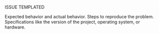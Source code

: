 ISSUE TEMPLATED

Expected behavior and actual behavior.
Steps to reproduce the problem.
Specifications like the version of the project, operating system, or hardware.
